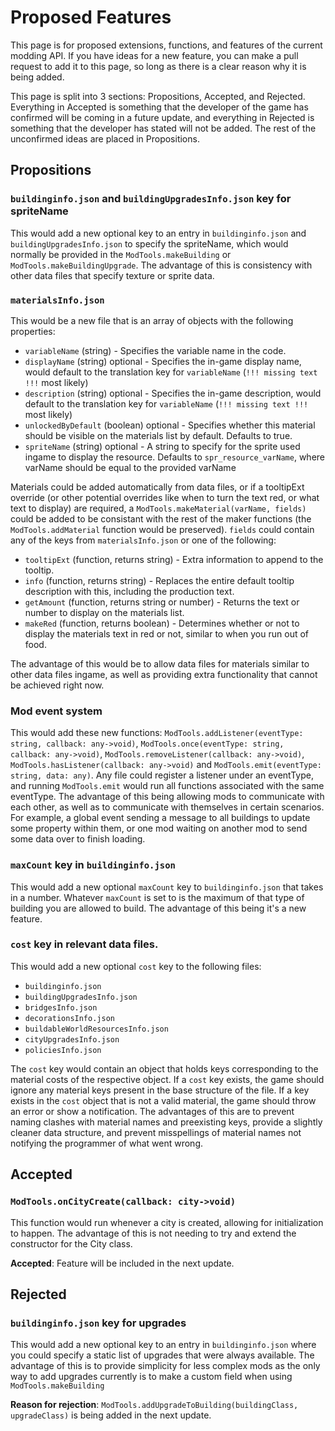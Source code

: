 # Proposed Features

This page is for proposed extensions, functions, and features of the current modding API. If you have ideas for a new feature, you can make a pull request to add it to this page, so long as there is a clear reason why it is being added.

This page is split into 3 sections: Propositions, Accepted, and Rejected. Everything in Accepted is something that the developer of the game has confirmed will be coming in a future update, and everything in Rejected is something that the developer has stated will not be added. The rest of the unconfirmed ideas are placed in Propositions.

## Propositions

### `buildinginfo.json` and `buildingUpgradesInfo.json` key for spriteName

This would add a new optional key to an entry in `buildinginfo.json` and `buildingUpgradesInfo.json` to specify the spriteName, which would normally be provided in the `ModTools.makeBuilding` or `ModTools.makeBuildingUpgrade`. The advantage of this is consistency with other data files that specify texture or sprite data.

### `materialsInfo.json`

This would be a new file that is an array of objects with the following properties:

- `variableName` (string) - Specifies the variable name in the code.
- `displayName` (string) optional - Specifies the in-game display name, would default to the translation key for `variableName` (`!!! missing text !!!` most likely)
- `description` (string) optional - Specifies the in-game description, would default to the translation key for `variableName` (`!!! missing text !!!` most likely)
- `unlockedByDefault` (boolean) optional - Specifies whether this material should be visible on the materials list by default. Defaults to true.
- `spriteName` (string) optional - A string to specify for the sprite used ingame to display the resource. Defaults to `spr_resource_varName`, where varName should be equal to the provided varName

Materials could be added automatically from data files, or if a tooltipExt override (or other potential overrides like when to turn the text red, or what text to display) are required, a `ModTools.makeMaterial(varName, fields)` could be added to be consistant with the rest of the maker functions (the `ModTools.addMaterial` function would be preserved). `fields` could contain any of the keys from `materialsInfo.json` or one of the following:

- `tooltipExt` (function, returns string) - Extra information to append to the tooltip.
- `info` (function, returns string) - Replaces the entire default tooltip description with this, including the production text.
- `getAmount` (function, returns string or number) - Returns the text or number to display on the materials list.
- `makeRed` (function, returns boolean) - Determines whether or not to display the materials text in red or not, similar to when you run out of food.

The advantage of this would be to allow data files for materials similar to other data files ingame, as well as providing extra functionality that cannot be achieved right now.

### Mod event system

This would add these new functions: `ModTools.addListener(eventType: string, callback: any->void)`, `ModTools.once(eventType: string, callback: any->void)`, `ModTools.removeListener(callback: any->void)`, `ModTools.hasListener(callback: any->void)` and `ModTools.emit(eventType: string, data: any)`. Any file could register a listener under an eventType, and running `ModTools.emit` would run all functions associated with the same eventType. The advantage of this being allowing mods to communicate with each other, as well as to communicate with themselves in certain scenarios. For example, a global event sending a message to all buildings to update some property within them, or one mod waiting on another mod to send some data over to finish loading.

### `maxCount` key in `buildinginfo.json`

This would add a new optional `maxCount` key to `buildinginfo.json` that takes in a number. Whatever `maxCount` is set to is the maximum of that type of building you are allowed to build. The advantage of this being it's a new feature.

### `cost` key in relevant data files.

This would add a new optional `cost` key to the following files:

- `buildinginfo.json`
- `buildingUpgradesInfo.json`
- `bridgesInfo.json`
- `decorationsInfo.json`
- `buildableWorldResourcesInfo.json`
- `cityUpgradesInfo.json`
- `policiesInfo.json`

The `cost` key would contain an object that holds keys corresponding to the material costs of the respective object. If a `cost` key exists, the game should ignore any material keys present in the base structure of the file. If a key exists in the `cost` object that is not a valid material, the game should throw an error or show a notification. The advantages of this are to prevent naming clashes with material names and preexisting keys, provide a slightly cleaner data structure, and prevent misspellings of material names not notifying the programmer of what went wrong.

## Accepted

### `ModTools.onCityCreate(callback: city->void)`

This function would run whenever a city is created, allowing for initialization to happen. The advantage of this is not needing to try and extend the constructor for the City class.

**Accepted**: Feature will be included in the next update.

## Rejected

### `buildinginfo.json` key for upgrades

This would add a new optional key to an entry in `buildinginfo.json` where you could specify a static list of upgrades that were always available. The advantage of this is to provide simplicity for less complex mods as the only way to add upgrades currently is to make a custom field when using `ModTools.makeBuilding`

**Reason for rejection**: `ModTools.addUpgradeToBuilding(buildingClass, upgradeClass)` is being added in the next update.
